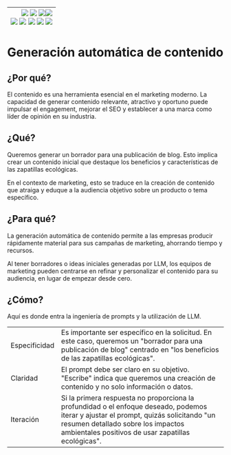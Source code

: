 <div align=right>

|[![](https://img.shields.io/badge/-Inicio-FFF?style=flat&logo=Emlakjet&logoColor=black)](/README.md) [![](https://img.shields.io/badge/-Introducción-FFF?style=flat&logo=abbrobotstudio&logoColor=black)](/documentos/intro.md) [![](https://img.shields.io/badge/-Panorámica-FFF?style=flat&logo=openstreetmap&logoColor=black)](/documentos/panoramica.md)[![](https://img.shields.io/badge/-Modelos_de_lenguaje-FFF?style=flat&logo=LiveChat&logoColor=black)](/documentos/LLMs.md)<br>  [![](https://img.shields.io/badge/-Prompts-FFF?style=flat&logo=Proton&logoColor=black)](/documentos/prompts/README.md) [![](https://img.shields.io/badge/-Ing,_de_prompts-FFF?style=flat&logo=googleearthengine&logoColor=black)](/documentos/ingenieriaDePrompts/README.md) [![](https://img.shields.io/badge/-Patrones-FFF?style=flat&logo=textpattern&logoColor=black)](/documentos/ingenieriaDePrompts/patrones/README.md) [![](https://img.shields.io/badge/8vP-FFF?style=flat&logo=v8&logoColor=black)](/documentos/prompts/mejoresPracticas/8virtudesDelPrompting.md) [![](https://img.shields.io/badge/-Casos_de_uso-FFF?style=flat&logo=gitbook&logoColor=black)](/documentos/casosDeUso/README.md)|
|-:|

</div>

# Generación automática de contenido

## ¿Por qué?

El contenido es una herramienta esencial en el marketing moderno. La capacidad de generar contenido relevante, atractivo y oportuno puede impulsar el engagement, mejorar el SEO y establecer a una marca como líder de opinión en su industria.

## ¿Qué?

Queremos generar un borrador para una publicación de blog. Esto implica crear un contenido inicial que destaque los beneficios y características de las zapatillas ecológicas.

En el contexto de marketing, esto se traduce en la creación de contenido que atraiga y eduque a la audiencia objetivo sobre un producto o tema específico.

## ¿Para qué?

La generación automática de contenido permite a las empresas producir rápidamente material para sus campañas de marketing, ahorrando tiempo y recursos.

Al tener borradores o ideas iniciales generadas por LLM, los equipos de marketing pueden centrarse en refinar y personalizar el contenido para su audiencia, en lugar de empezar desde cero.

## ¿Cómo?

Aquí es donde entra la ingeniería de prompts y la utilización de LLM.

|||
|-|-|
Especificidad|Es importante ser específico en la solicitud. En este caso, queremos un "borrador para una publicación de blog" centrado en "los beneficios de las zapatillas ecológicas".
Claridad|El prompt debe ser claro en su objetivo. "Escribe" indica que queremos una creación de contenido y no solo información o datos.
Iteración|Si la primera respuesta no proporciona la profundidad o el enfoque deseado, podemos iterar y ajustar el prompt, quizás solicitando "un resumen detallado sobre los impactos ambientales positivos de usar zapatillas ecológicas".
